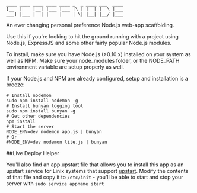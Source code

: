     ____ ____ ____ ____ ____ _  _ ____ ___  ____ 
    [__  |    |__| |___ |___ |\ | |  | |  \ |___ 
    ___] |___ |  | |    |    | \| |__| |__/ |___ 
                                             
An ever changing personal preference Node.js web-app scaffolding.

Use this if you're looking to hit the ground running with a project using Node.js, ExpressJS and some other fairly popular Node.js modules.

To install, make sure you have Node.js (>0.10.x) installed on your system as well as NPM. Make sure your node_modules folder, or the NODE_PATH environment variable are setup properly as well.

If your Node.js and NPM are already configured, setup and installation is a breeze:

    # Install nodemon
    sudo npm install nodemon -g
    # Install bunyan logging tool
    sudo npm install bunyan -g
    # Get other dependencies
    npm install
    # Start the server
    NODE_ENV=dev nodemon app.js | bunyan
    # Or
    #NODE_ENV=dev nodemon lite.js | bunyan

##Live Deploy Helper

You'll also find an app.upstart file that allows you to install this app as an upstart service for Linix systems that support [upstart](http://upstart.ubuntu.com/). Modify the contents of that file and copy it to `/etc/init` - you'll be able to start and stop your server with `sudo service appname start`